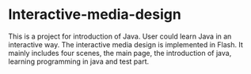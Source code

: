 # Interactive-media-design
This is a project for introduction of Java. User could learn Java in an interactive way. 
The interactive media design is implemented in Flash. 
It mainly includes four scenes, the main page, the introduction of java, learning programming in java and test part.
